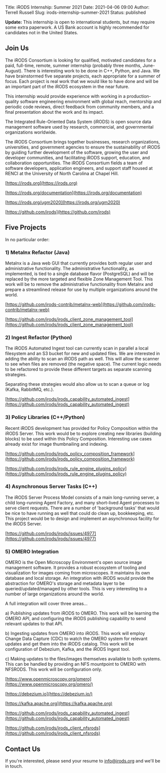 Title: iRODS Internship: Summer 2021
Date: 2021-04-06 09:00
Author: Terrell Russell
Slug: irods-internship-summer-2021
Status: published


**Update:**  This internship is open to international students, but may require some extra paperwork.  A US Bank account is highly recommended for candidates not in the United States.

## Join Us

The iRODS Consortium is looking for qualified, motivated candidates for a paid, full-time, remote, summer internship (probably three months, June-August).  There is interesting work to be done in C++, Python, and Java.  We have brainstormed five separate projects, each appropriate for a summer of focus.  Each project is real work that we would like to have done and will be an important part of the iRODS ecosystem in the near future.

This internship would provide experience with working in a production-quality software engineering environment with global reach, mentorship and periodic code reviews, direct feedback from community members, and a final presentation about the work and its impact.

The Integrated Rule-Oriented Data System (iRODS) is open source data management software used by research, commercial, and governmental organizations worldwide.

The iRODS Consortium brings together businesses, research organizations, universities, and government agencies to ensure the sustainability of iRODS by guiding further development of the software, growing the user and developer communities, and facilitating iRODS support, education, and collaboration opportunities.  The iRODS Consortium fields a team of software developers, application engineers, and support staff housed at RENCI at the University of North Carolina at Chapel Hill.

[https://irods.org](https://irods.org)

[https://irods.org/documentation](https://irods.org/documentation)

[https://irods.org/ugm2020](https://irods.org/ugm2020)

[https://github.com/irods](https://github.com/irods)

## Five Projects

In no particular order:

### 1) Metalnx Refactor (Java)

Metalnx is a Java web GUI that currently provides both regular user and administrative functionality.  The administrative functionality, as implemented, is tied to a single database flavor (PostgreSQL) and will be replaced by the more targeted and flexible Zone Management Tool.  This work will be to remove the administrative functionality from Metalnx and prepare a streamlined release for use by multiple organizations around the world.

[https://github.com/irods-contrib/metalnx-web](https://github.com/irods-contrib/metalnx-web)

[https://github.com/irods/irods_client_zone_management_tool](https://github.com/irods/irods_client_zone_management_tool)

### 2) Ingest Refactor (Python)

The iRODS Automated Ingest tool can currently scan in parallel a local filesystem and an S3 bucket for new and updated files.  We are interested in adding the ability to scan an iRODS path as well.  This will allow the scanner to see when files are removed (the negative space).  The current logic needs to be refactored to provide these different targets as separate scanning strategies.

Separating these strategies would also allow us to scan a queue or log (Kafka, RabbitMQ, etc.).
  
[https://github.com/irods/irods_capability_automated_ingest](https://github.com/irods/irods_capability_automated_ingest)

### 3) Policy Libraries (C++/Python)

Recent iRODS development has provided for Policy Composition within the iRODS Server.  This work would be to explore creating new libraries (building blocks) to be used within this Policy Composition.  Interesting use cases already exist for image thumbnailing and indexing.

[https://github.com/irods/irods_policy_composition_framework](https://github.com/irods/irods_policy_composition_framework)

[https://github.com/irods/irods_rule_engine_plugins_policy](https://github.com/irods/irods_rule_engine_plugins_policy)

### 4) Asynchronous Server Tasks (C++)

The iRODS Server Process Model consists of a main long-running server, a child long-running Agent Factory, and many short-lived Agent processes to serve client requests.  There are a number of 'background tasks' that would be nice to have running as well that could do clean up, bookkeeping, etc.  This project would be to design and implement an asynchronous facility for the iRODS Server.

[https://github.com/irods/irods/issues/4977](https://github.com/irods/irods/issues/4977)

### 5) OMERO Integration

OMERO is the Open Microscopy Environment's open source image management software.  It provides a robust ecosystem of tooling and visualization for images coming from microscopes.  It maintains its own database and local storage.  An integration with iRODS would provide the abstraction for OMERO's storage and metadata layer to be queried/updated/managed by other tools.  This is very interesting to a number of large organizations around the world.

A full integration will cover three areas...

a) Publishing updates from iRODS to OMERO.  This work will be learning the OMERO API, and configuring the iRODS publishing capability to send relevant updates to that API.

b) Ingesting updates from OMERO into iRODS.  This work will employ Change Data Capture (CDC) to watch the OMERO system for relevant updates and get them into the iRODS catalog.  This work will be configuration of Debezium, Kafka, and the iRODS Ingest tool.

c) Making updates to the files/images themselves available to both systems.  This can be handled by providing an NFS mountpoint to OMERO with NFSRODS.  This work will be configuration only.

[https://www.openmicroscopy.org/omero](https://www.openmicroscopy.org/omero/)

[https://debezium.io](https://debezium.io/)

[https://kafka.apache.org](https://kafka.apache.org)

[https://github.com/irods/irods_capability_automated_ingest](https://github.com/irods/irods_capability_automated_ingest)

[https://github.com/irods/irods_client_nfsrods](https://github.com/irods/irods_client_nfsrods)


## Contact Us

If you're interested, please send your resume to [info@irods.org](mailto:info@irods.org) and we'll be in touch.
